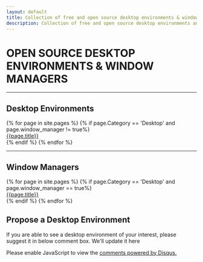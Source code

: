 ```yaml
--- 
layout: default
title: Collection of free and open source desktop environments & window managers
description: Collection of free and open source desktop environments and window managers
---
```

<div class="desktop">
    <h1>OPEN SOURCE DESKTOP ENVIRONMENTS & WINDOW MANAGERS</h1>
    <hr>
    <h2>Desktop Environments</h2>
    <div class="row">
        {% for page in site.pages %}
            {% if page.Category == 'Desktop' and page.window_manager != true%}
                <div class="col-md-3 col-sm-6">
                    <a href="{{page.url}}">{{page.title}}</a>
                </div>
            {% endif %}
        {% endfor %}
    </div>
    <hr>
    <h2>Window Managers</h2>
    <div class="row">
        {% for page in site.pages %}
            {% if page.Category == 'Desktop' and page.window_manager == true%}
                <div class="col-md-3 col-sm-6">
                    <a href="{{page.url}}">{{page.title}}</a>
                </div>
            {% endif %}
        {% endfor %}
    </div>
    <h2>Propose a Desktop Environment</h2>
    <p>If you are able to see a desktop environment of your interest, please suggest it in below comment box. We'll update it here</p>
    <div id="disqus_thread"></div>
        <script>
            (function() {
                var d = document, s = d.createElement('script');
                s.src = 'https://theopensourcefeed.disqus.com/embed.js';
                s.setAttribute('data-timestamp', +new Date());
                (d.head || d.body).appendChild(s);
            })();
        </script>
    <noscript>Please enable JavaScript to view the <a href="https://disqus.com/?ref_noscript">comments powered by Disqus.</a></noscript>
</div>